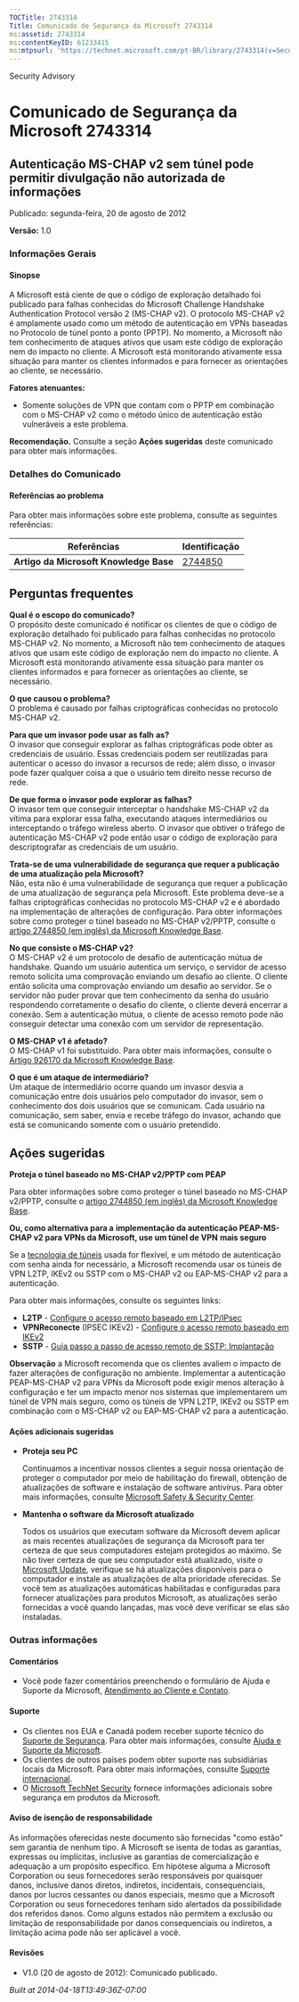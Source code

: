 ```yaml
---
TOCTitle: 2743314
Title: Comunicado de Segurança da Microsoft 2743314
ms:assetid: 2743314
ms:contentKeyID: 61233415
ms:mtpsurl: 'https://technet.microsoft.com/pt-BR/library/2743314(v=Security.10)'
---
```


Security Advisory

Comunicado de Segurança da Microsoft 2743314
============================================

Autenticação MS-CHAP v2 sem túnel pode permitir divulgação não autorizada de informações
----------------------------------------------------------------------------------------

Publicado: segunda-feira, 20 de agosto de 2012

**Versão:** 1.0

### Informações Gerais

#### Sinopse

A Microsoft está ciente de que o código de exploração detalhado foi publicado para falhas conhecidas do Microsoft Challenge Handshake Authentication Protocol versão 2 (MS-CHAP v2). O protocolo MS-CHAP v2 é amplamente usado como um método de autenticação em VPNs baseadas no Protocolo de túnel ponto a ponto (PPTP). No momento, a Microsoft não tem conhecimento de ataques ativos que usam este código de exploração nem do impacto no cliente. A Microsoft está monitorando ativamente essa situação para manter os clientes informados e para fornecer as orientações ao cliente, se necessário.

**Fatores atenuantes:**

-   Somente soluções de VPN que contam com o PPTP em combinação com o MS-CHAP v2 como o método único de autenticação estão vulneráveis a este problema.

**Recomendação.** Consulte a seção **Ações sugeridas** deste comunicado para obter mais informações.

### Detalhes do Comunicado

#### Referências ao problema

Para obter mais informações sobre este problema, consulte as seguintes referências:

| Referências                            | Identificação                                      |
|----------------------------------------|----------------------------------------------------|
| **Artigo da Microsoft Knowledge Base** | [2744850](http://support.microsoft.com/kb/2744850) |

Perguntas frequentes
--------------------

<span></span>
**Qual é o escopo do comunicado?**  
O propósito deste comunicado é notificar os clientes de que o código de exploração detalhado foi publicado para falhas conhecidas no protocolo MS-CHAP v2. No momento, a Microsoft não tem conhecimento de ataques ativos que usam este código de exploração nem do impacto no cliente. A Microsoft está monitorando ativamente essa situação para manter os clientes informados e para fornecer as orientações ao cliente, se necessário.

**O que causou o problema?**  
O problema é causado por falhas criptográficas conhecidas no protocolo MS-CHAP v2.

**Para que um invasor pode usar** **as falh** **as?**  
O invasor que conseguir explorar as falhas criptográficas pode obter as credenciais de usuário. Essas credenciais podem ser reutilizadas para autenticar o acesso do invasor a recursos de rede; além disso, o invasor pode fazer qualquer coisa a que o usuário tem direito nesse recurso de rede.

**De que forma o invasor pode explorar as** **falhas?**  
O invasor tem que conseguir interceptar o handshake MS-CHAP v2 da vítima para explorar essa falha, executando ataques intermediários ou interceptando o tráfego wireless aberto. O invasor que obtiver o tráfego de autenticação MS-CHAP v2 pode então usar o código de exploração para descriptografar as credenciais de um usuário.

**Trata-se de uma vulnerabilidade de segurança que requer a publicação de uma atualização pela Microsoft?**  
Não, esta não é uma vulnerabilidade de segurança que requer a publicação de uma atualização de segurança pela Microsoft. Este problema deve-se a falhas criptográficas conhecidas no protocolo MS-CHAP v2 e é abordado na implementação de alterações de configuração. Para obter informações sobre como proteger o túnel baseado no MS-CHAP v2/PPTP, consulte o [artigo 2744850 (em inglês) da Microsoft Knowledge Base](http://support.microsoft.com/kb/2744850).

**No que consiste o MS-CHAP v2?**  
O MS-CHAP v2 é um protocolo de desafio de autenticação mútua de handshake. Quando um usuário autentica um serviço, o servidor de acesso remoto solicita uma comprovação enviando um desafio ao cliente. O cliente então solicita uma comprovação enviando um desafio ao servidor. Se o servidor não puder provar que tem conhecimento da senha do usuário respondendo corretamente o desafio do cliente, o cliente deverá encerrar a conexão. Sem a autenticação mútua, o cliente de acesso remoto pode não conseguir detectar uma conexão com um servidor de representação.

**O MS-CHAP v1 é afetado?**  
O MS-CHAP v1 foi substituído. Para obter mais informações, consulte o [Artigo 926170 da Microsoft Knowledge Base](http://support.microsoft.com/kb/926170).

**O que é um ataque de intermediário?**  
Um ataque de intermediário ocorre quando um invasor desvia a comunicação entre dois usuários pelo computador do invasor, sem o conhecimento dos dois usuários que se comunicam. Cada usuário na comunicação, sem saber, envia e recebe tráfego do invasor, achando que está se comunicando somente com o usuário pretendido.

Ações sugeridas
---------------

<span></span>
**Proteja o túnel baseado no MS-CHAP v2/PPTP com PEAP**

Para obter informações sobre como proteger o túnel baseado no MS-CHAP v2/PPTP, consulte o [artigo 2744850 (em inglês) da Microsoft Knowledge Base](http://support.microsoft.com/kb/2744850).

**Ou, como alternativa para a** **implementação da autenticação PEAP-MS-CHAP v2 para VPNs da Microsoft, use um túnel de VPN** **mais seguro**

Se a [tecnologia de túneis](http://technet.microsoft.com/library/dd469817) usada for flexível, e um método de autenticação com senha ainda for necessário, a Microsoft recomenda usar os túneis de VPN L2TP, IKEv2 ou SSTP com o MS-CHAP v2 ou EAP-MS-CHAP v2 para a autenticação.

Para obter mais informações, consulte os seguintes links:

-   **L2TP** - [Configure o acesso remoto baseado em L2TP/IPsec](http://technet.microsoft.com/library/ff687761)
-   **VPNReconecte** (IPSEC IKEv2) - [Configure o acesso remoto baseado em IKEv2](http://technet.microsoft.com/library/ff687731)
-   **SSTP** - [Guia passo a passo de acesso remoto de SSTP: Implantação](http://technet.microsoft.com/library/cc731352)

**Observação** a Microsoft recomenda que os clientes avaliem o impacto de fazer alterações de configuração no ambiente. Implementar a autenticação PEAP-MS-CHAP v2 para VPNs da Microsoft pode exigir menos alteração à configuração e ter um impacto menor nos sistemas que implementarem um túnel de VPN mais seguro, como os túneis de VPN L2TP, IKEv2 ou SSTP em combinação com o MS-CHAP v2 ou EAP-MS-CHAP v2 para a autenticação.

#### Ações adicionais sugeridas

-   **Proteja seu PC**

    Continuamos a incentivar nossos clientes a seguir nossa orientação de proteger o computador por meio de habilitação do firewall, obtenção de atualizações de software e instalação de software antivírus. Para obter mais informações, consulte [Microsoft Safety & Security Center](http://www.microsoft.com/security/default.aspx).

-   **Mantenha o software da Microsoft atualizado**

    Todos os usuários que executam software da Microsoft devem aplicar as mais recentes atualizações de segurança da Microsoft para ter certeza de que seus computadores estejam protegidos ao máximo. Se não tiver certeza de que seu computador está atualizado, visite o [Microsoft Update](http://go.microsoft.com/fwlink/?linkid=40747), verifique se há atualizações disponíveis para o computador e instale as atualizações de alta prioridade oferecidas. Se você tem as atualizações automáticas habilitadas e configuradas para fornecer atualizações para produtos Microsoft, as atualizações serão fornecidas a você quando lançadas, mas você deve verificar se elas são instaladas.

### Outras informações

#### Comentários

-   Você pode fazer comentários preenchendo o formulário de Ajuda e Suporte da Microsoft, [Atendimento ao Cliente e Contato](http://support.microsoft.com/kb/?scid=sw;en;1257&=1&=technet&sd=tech).

#### Suporte

-   Os clientes nos EUA e Canadá podem receber suporte técnico do [Suporte de Segurança](http://go.microsoft.com/fwlink/?linkid=21131). Para obter mais informações, consulte [Ajuda e Suporte da Microsoft](http://support.microsoft.com/).
-   Os clientes de outros países podem obter suporte nas subsidiárias locais da Microsoft. Para obter mais informações, consulte [Suporte internacional](http://go.microsoft.com/fwlink/?linkid=21155).
-   O [Microsoft TechNet Security](http://go.microsoft.com/fwlink/?linkid=21132) fornece informações adicionais sobre segurança em produtos da Microsoft.

#### Aviso de isenção de responsabilidade

As informações oferecidas neste documento são fornecidas "como estão" sem garantia de nenhum tipo. A Microsoft se isenta de todas as garantias, expressas ou implícitas, inclusive as garantias de comercialização e adequação a um propósito específico. Em hipótese alguma a Microsoft Corporation ou seus fornecedores serão responsáveis por quaisquer danos, inclusive danos diretos, indiretos, incidentais, consequenciais, danos por lucros cessantes ou danos especiais, mesmo que a Microsoft Corporation ou seus fornecedores tenham sido alertados da possibilidade dos referidos danos. Como alguns estados não permitem a exclusão ou limitação de responsabilidade por danos consequenciais ou indiretos, a limitação acima pode não ser aplicável a você.

#### Revisões

-   V1.0 (20 de agosto de 2012): Comunicado publicado.

*Built at 2014-04-18T13:49:36Z-07:00*
